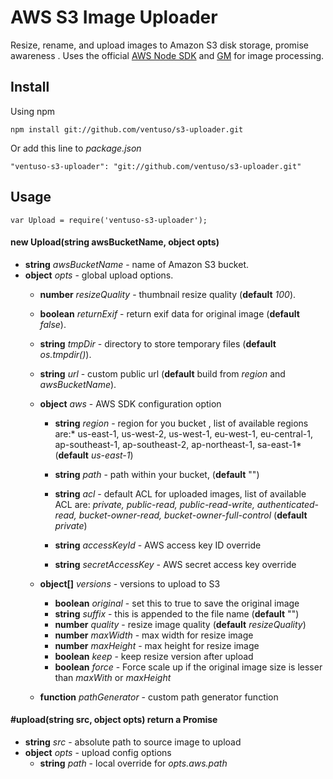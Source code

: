 # AWS S3 Image Uploader

Resize, rename, and upload images to Amazon S3 disk storage, promise awareness . Uses the official [AWS Node SDK](http://aws.amazon.com/sdkfornodejs/)  and [GM](https://github.com/aheckmann/gm)  for image processing.

## Install
Using npm

	npm install git://github.com/ventuso/s3-uploader.git

Or add this line to *package.json*

	"ventuso-s3-uploader": "git://github.com/ventuso/s3-uploader.git"

## Usage
	var Upload = require('ventuso-s3-uploader');

#### new Upload(string awsBucketName, object opts)
 - **string** *awsBucketName*  - name of Amazon S3 bucket.
 - **object** *opts* - global upload options.
	- **number** *resizeQuality* - thumbnail resize quality (**default** *100*).
	- **boolean** *returnExif* - return exif data for original image (**default** *false*).
	- **string** *tmpDir* - directory to store temporary files (**default** *os.tmpdir()*).
	- **string** *url* - custom public url (**default** build from *region* and *awsBucketName*).
	- **object** *aws* - AWS SDK configuration option
		- **string** *region* - region for you bucket , list of available regions are:* us-east-1, us-west-2, us-west-1, eu-west-1, eu-central-1, ap-southeast-1, ap-southeast-2, ap-northeast-1, sa-east-1* (**default** *us-east-1*)
		- **string** *path* - path within your bucket, (**default** "")		
		-  **string** *acl* - default ACL for uploaded images, list of available ACL are: *private, public-read, public-read-write, authenticated-read, bucket-owner-read, bucket-owner-full-control* (**default** *private*)

		- **string** *accessKeyId* - AWS access key ID override
		- **string** *secretAccessKey* - AWS secret access key override

	- **object[]** *versions* - versions to upload to S3
		- **boolean** *original* - set this to true to save the original image
		- **string** *suffix* - this is appended to the file name (**default** "")
		- **number** *quality* - resize image quality (**default** *resizeQuality*)
		- **number** *maxWidth* - max width for resize image
		- **number** *maxHeight* - max height for resize image
		- **boolean** *keep* - keep resize version after upload
		- **boolean** *force* - Force scale up if the original image size is lesser than *maxWith* or *maxHeight*

	- **function** *pathGenerator* -  custom path generator function

#### #upload(string src, object opts) return a Promise
 - **string** *src* - absolute path to source image to upload
 - **object** *opts* - upload config options
	- **string** *path* - local override for *opts.aws.path*